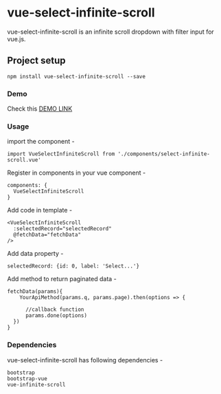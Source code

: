 # vue-select-infinite-scroll
vue-select-infinite-scroll is an infinite scroll dropdown with filter input for vue.js.
## Project setup
```
npm install vue-select-infinite-scroll --save
```
### Demo
Check this <a href="http://vueinfinitescroll.clickvalley.in" target="_blank">DEMO LINK</a>

### Usage

import the component -

```
import VueSelectInfiniteScroll from './components/select-infinite-scroll.vue'
```
Register in components in your vue component -

```
components: {
  VueSelectInfiniteScroll
}
```

Add code in template -

```
<VueSelectInfiniteScroll
  :selectedRecord="selectedRecord"
  @fetchData="fetchData"
/>
```

Add data property -

```
selectedRecord: {id: 0, label: 'Select...'}
```

Add method to return paginated data -

```
fetchData(params){
    YourApiMethod(params.q, params.page).then(options => {

      //callback function
      params.done(options)
  })
}
```

### Dependencies
vue-select-infinite-scroll has following dependencies -
```
bootstrap
bootstrap-vue
vue-infinite-scroll
```

